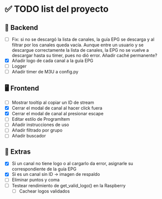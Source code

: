 # ✅ TODO list del proyecto

## 🔧 Backend
- [ ] Fix: si no se descargó la lista de canales, la guía EPG se descarga y al filtrar por los canales queda vacía. Aunque entre un usuario y se descargue correctamente la lista de canales, la EPG no se vuelve a descargar hasta su timer, pues no dió error. Añadir caché permanente?
- [x] Añadir logo de cada canal a la guía EPG
- [ ] Logger
- [ ] Añadir timer de M3U a config.py

## 🖥️ Frontend
- [ ] Mostrar tooltip al copiar un ID de stream
- [x] Cerrar el modal de canal al hacer click fuera
- [x] Cerrar el modal de canal al presionar escape
- [ ] Editar estilo de ProgramItem
- [ ] Añadir instrucciones de uso
- [ ] Añadir filtrado por grupo
- [ ] Añadir buscador

## 🧪 Extras
- [x] Si un canal no tiene logo o al cargarlo da error, asignarle su correspondiente de la guía EPG
- [x] Si es un canal sin ID -> imagen de respaldo
- [ ] Eliminar puntos y coma
- [ ] Testear rendimiento de get_valid_logo() en la Raspberry
    - [ ] Cachear logos validados
